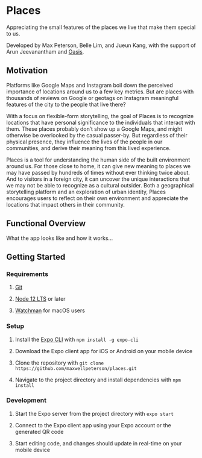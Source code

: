 # Places

Appreciating the small features of the places we live that make them special to us.

Developed by Max Peterson, Belle Lim, and Jueun Kang, with the support of Arun Jeevanantham and [Oasis](https://www.oasisneu.com/).

## Motivation

Platforms like Google Maps and Instagram boil down the perceived importance of locations around us to a few key metrics. But are places with thousands of reviews on Google or geotags on Instagram meaningful features of the city to the people that live there?

With a focus on flexible-form storytelling, the goal of Places is to recognize locations that have personal significance to the individuals that interact with them. These places probably don’t show up a Google Maps, and might otherwise be overlooked by the casual passer-by. But regardless of their physical presence, they influence the lives of the people in our communities, and derive their meaning from this lived experience.

Places is a tool for understanding the human side of the built environment around us. For those close to home, it can give new meaning to places we may have passed by hundreds of times without ever thinking twice about. And to visitors in a foreign city, it can uncover the unique interactions that we may not be able to recognize as a cultural outsider. Both a geographical storytelling platform and an exploration of urban identity, Places encourages users to reflect on their own environment and appreciate the locations that impact others in their community.

## Functional Overview

What the app looks like and how it works...

## Getting Started

### Requirements

1. [Git](https://git-scm.com/)

2. [Node 12 LTS](https://nodejs.org/en/download/) or later

3. [Watchman](https://facebook.github.io/watchman/docs/install#buildinstall) for macOS users

### Setup

1. Install the [Expo CLI](https://expo.io/) with `npm install -g expo-cli`

2. Download the Expo client app for iOS or Android on your mobile device

3. Clone the repository with `git clone https://github.com/maxwellpeterson/places.git`

4. Navigate to the project directory and install dependencies with `npm install`

### Development

1. Start the Expo server from the project directory with `expo start`

2. Connect to the Expo client app using your Expo account or the generated QR code

3. Start editing code, and changes should update in real-time on your mobile device